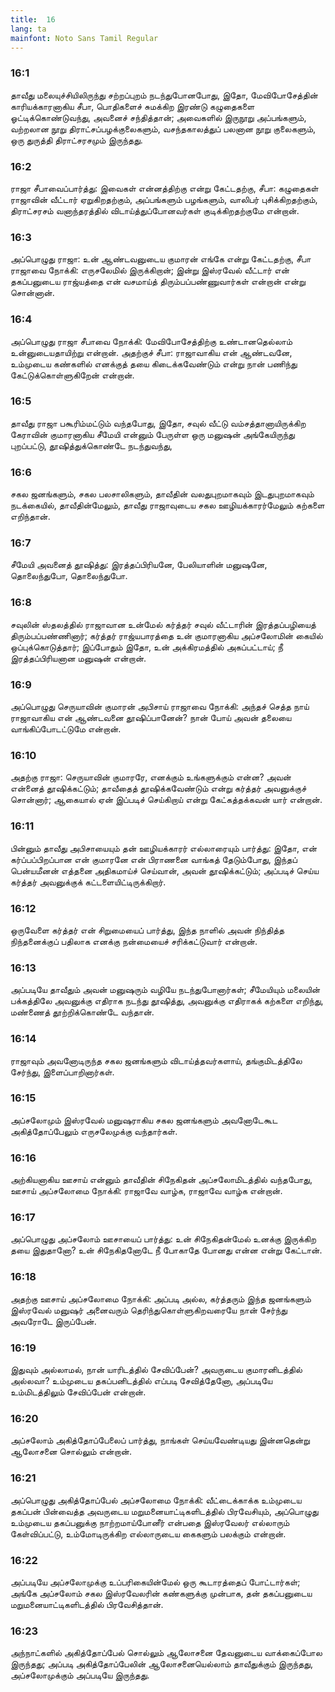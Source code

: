 ```yaml
---
title:  16
lang: ta
mainfont: Noto Sans Tamil Regular
---
```


###  16:1

தாவீது மலையுச்சியிலிருந்து சற்றப்புறம் நடந்துபோனபோது, இதோ, மேவிபோசேத்தின் காரியக்காரனாகிய சீபா, பொதிகளைச் சுமக்கிற இரண்டு கழுதைகளை ஓட்டிக்கொண்டுவந்து, அவனைச் சந்தித்தான்; அவைகளில் இருநூறு அப்பங்களும், வற்றலான நூறு திராட்சப்பழக்குலைகளும், வசந்தகாலத்துப் பலனான நூறு குலைகளும், ஒரு துருத்தி திராட்சரசமும் இருந்தது.

###  16:2

ராஜா சீபாவைப்பார்த்து: இவைகள் என்னத்திற்கு என்று கேட்டதற்கு, சீபா: கழுதைகள் ராஜாவின் வீட்டார் ஏறுகிறதற்கும், அப்பங்களும் பழங்களும், வாலிபர் புசிக்கிறதற்கும், திராட்சரசம் வனாந்தரத்தில் விடாய்த்துப்போனவர்கள் குடிக்கிறதற்குமே என்றான்.

###  16:3

அப்பொழுது ராஜா: உன் ஆண்டவனுடைய குமாரன் எங்கே என்று கேட்டதற்கு, சீபா ராஜாவை நோக்கி: எருசலேமில் இருக்கிறான்; இன்று இஸ்ரவேல் வீட்டார் என் தகப்பனுடைய ராஜ்யத்தை என் வசமாய்த் திரும்பப்பண்ணுவார்கள் என்றான் என்று சொன்னான்.

###  16:4

அப்பொழுது ராஜா சீபாவை நோக்கி: மேவிபோசேத்திற்கு உண்டானதெல்லாம் உன்னுடையதாயிற்று என்றான். அதற்குச் சீபா: ராஜாவாகிய என் ஆண்டவனே, உம்முடைய கண்களில் எனக்குத் தயை கிடைக்கவேண்டும் என்று நான் பணிந்து கேட்டுக்கொள்ளுகிறேன் என்றான்.

###  16:5

தாவீது ராஜா பகூரிம்மட்டும் வந்தபோது, இதோ, சவுல் வீட்டு வம்சத்தானாயிருக்கிற கேராவின் குமாரனாகிய சீமேயி என்னும் பேருள்ள ஒரு மனுஷன் அங்கேயிருந்து புறப்பட்டு, தூஷித்துக்கொண்டே நடந்துவந்து,

###  16:6

சகல ஜனங்களும், சகல பலசாலிகளும், தாவீதின் வலதுபுறமாகவும் இடதுபுறமாகவும் நடக்கையில், தாவீதின்மேலும், தாவீது ராஜாவுடைய சகல ஊழியக்காரர்மேலும் கற்களை எறிந்தான்.

###  16:7

சீமேயி அவனைத் தூஷித்து: இரத்தப்பிரியனே, பேலியாளின் மனுஷனே, தொலைந்துபோ, தொலைந்துபோ.

###  16:8

சவுலின் ஸ்தலத்தில் ராஜாவான உன்மேல் கர்த்தர் சவுல் வீட்டாரின் இரத்தப்பழியைத் திரும்பப்பண்ணினார்; கர்த்தர் ராஜ்யபாரத்தை உன் குமாரனாகிய அப்சலோமின் கையில் ஒப்புக்கொடுத்தார்; இப்போதும் இதோ, உன் அக்கிரமத்தில் அகப்பட்டாய்; நீ இரத்தப்பிரியனான மனுஷன் என்றான்.

###  16:9

அப்பொழுது செருயாவின் குமாரன் அபிசாய் ராஜாவை நோக்கி: அந்தச் செத்த நாய் ராஜாவாகிய என் ஆண்டவனை தூஷிப்பானேன்? நான் போய் அவன் தலையை வாங்கிப்போடட்டுமே என்றான்.

###  16:10

அதற்கு ராஜா: செருயாவின் குமாரரே, எனக்கும் உங்களுக்கும் என்ன? அவன் என்னைத் தூஷிக்கட்டும்; தாவீதைத் தூஷிக்கவேண்டும் என்று கர்த்தர் அவனுக்குச் சொன்னார்; ஆகையால் ஏன் இப்படிச் செய்கிறாய் என்று கேட்கத்தக்கவன் யார் என்றான்.

###  16:11

பின்னும் தாவீது அபிசாயையும் தன் ஊழியக்காரர் எல்லாரையும் பார்த்து: இதோ, என் கர்ப்பப்பிறப்பான என் குமாரனே என் பிராணனை வாங்கத் தேடும்போது, இந்தப் பென்யமீனன் எத்தனை அதிகமாய்ச் செய்வான், அவன் தூஷிக்கட்டும்; அப்படிச் செய்ய கர்த்தர் அவனுக்குக் கட்டளையிட்டிருக்கிறார்.

###  16:12

ஒருவேளை கர்த்தர் என் சிறுமையைப் பார்த்து, இந்த நாளில் அவன் நிந்தித்த நிந்தனைக்குப் பதிலாக எனக்கு நன்மையைச் சரிக்கட்டுவார் என்றான்.

###  16:13

அப்படியே தாவீதும் அவன் மனுஷரும் வழியே நடந்துபோனார்கள்; சீமேயியும் மலையின் பக்கத்திலே அவனுக்கு எதிராக நடந்து தூஷித்து, அவனுக்கு எதிராகக் கற்களை எறிந்து, மண்ணைத் தூற்றிக்கொண்டே வந்தான்.

###  16:14

ராஜாவும் அவனோடிருந்த சகல ஜனங்களும் விடாய்த்தவர்களாய், தங்குமிடத்திலே சேர்ந்து, இளைப்பாறினார்கள்.

###  16:15

அப்சலோமும் இஸ்ரவேல் மனுஷராகிய சகல ஜனங்களும் அவனோடேகூட அகித்தோப்பேலும் எருசலேமுக்கு வந்தார்கள்.

###  16:16

அற்கியனாகிய ஊசாய் என்னும் தாவீதின் சிநேகிதன் அப்சலோமிடத்தில் வந்தபோது, ஊசாய் அப்சலோமை நோக்கி: ராஜாவே வாழ்க, ராஜாவே வாழ்க என்றான்.

###  16:17

அப்பொழுது அப்சலோம் ஊசாயைப் பார்த்து: உன் சிநேகிதன்மேல் உனக்கு இருக்கிற தயை இதுதானோ? உன் சிநேகிதனோடே நீ போகாதே போனது என்ன என்று கேட்டான்.

###  16:18

அதற்கு ஊசாய் அப்சலோமை நோக்கி: அப்படி அல்ல, கர்த்தரும் இந்த ஜனங்களும் இஸ்ரவேல் மனுஷர் அனைவரும் தெரிந்துகொள்ளுகிறவரையே நான் சேர்ந்து அவரோடே இருப்பேன்.

###  16:19

இதுவும் அல்லாமல், நான் யாரிடத்தில் சேவிப்பேன்? அவருடைய குமாரனிடத்தில் அல்லவா? உம்முடைய தகப்பனிடத்தில் எப்படி சேவித்தேனோ, அப்படியே உம்மிடத்திலும் சேவிப்பேன் என்றான்.

###  16:20

அப்சலோம் அகித்தோப்பேலைப் பார்த்து, நாங்கள் செய்யவேண்டியது இன்னதென்று ஆலோசனை சொல்லும் என்றான்.

###  16:21

அப்பொழுது அகித்தோப்பேல் அப்சலோமை நோக்கி: வீட்டைக்காக்க உம்முடைய தகப்பன் பின்வைத்த அவருடைய மறுமனையாட்டிகளிடத்தில் பிரவேசியும், அப்பொழுது உம்முடைய தகப்பனுக்கு நாற்றமாய்போனீர் என்பதை இஸ்ரவேலர் எல்லாரும் கேள்விப்பட்டு, உம்மோடிருக்கிற எல்லாருடைய கைகளும் பலக்கும் என்றான்.

###  16:22

அப்படியே அப்சலோமுக்கு உப்பரிகையின்மேல் ஒரு கூடாரத்தைப் போட்டார்கள்; அங்கே அப்சலோம் சகல இஸ்ரவேலரின் கண்களுக்கு முன்பாக, தன் தகப்பனுடைய மறுமனையாட்டிகளிடத்தில் பிரவேசித்தான்.

###  16:23

அந்நாட்களில் அகித்தோப்பேல் சொல்லும் ஆலோசனை தேவனுடைய வாக்கைப்போல இருந்தது; அப்படி அகித்தோப்பேலின் ஆலோசனையெல்லாம் தாவீதுக்கும் இருந்தது, அப்சலோமுக்கும் அப்படியே இருந்தது.


